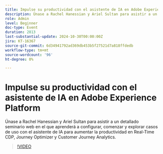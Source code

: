 ```yaml
---
title: Impulse su productividad con el asistente de IA en Adobe Experience Platform
description: Únase a Rachel Hanessian y Ariel Sultan para asistir a un detallado seminario web en el que aprenderá a configurar, comenzar y explorar casos de uso con el asistente de IA para aumentar la productividad en Real-Time CDP, Journey Optimizer y Customer Journey Analytics.
role: Admin
level: Beginner
doc-type: Event
duration: 2813
last-substantial-update: 2024-10-30T00:00:00Z
jira: KT-16367
source-git-commit: 6d34941792ad369db453b5f27521d7a818ffdedb
workflow-type: tm+mt
source-wordcount: '96'
ht-degree: 0%

---
```



# Impulse su productividad con el asistente de IA en Adobe Experience Platform

Únase a Rachel Hanessian y Ariel Sultan para asistir a un detallado seminario web en el que aprenderá a configurar, comenzar y explorar casos de uso con el asistente de IA para aumentar la productividad en Real-Time CDP, Journey Optimizer y Customer Journey Analytics.

>[!VIDEO](https://video.tv.adobe.com/v/3435344/?learn=on)
